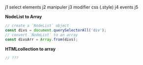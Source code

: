 j1
select elements
j2
manipuler
j3
modifier css (.style)
j4
events 
j5


**NodeList to Array**
```javascript 
// create a `NodeList` object  
const divs = document.querySelectorAll('div');  
// convert `NodeList` to an array  
const divsArr = Array.from(divs);
```
**HTMLcollection to array**
```javascript 
// ???
```



<!--stackedit_data:
eyJoaXN0b3J5IjpbOTE4MjExMDQ4XX0=
-->